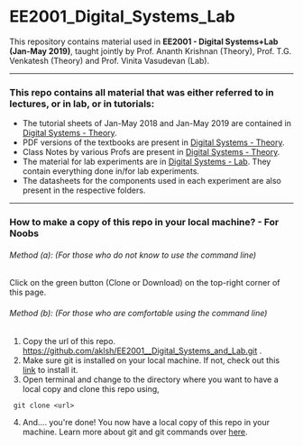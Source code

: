 # EE2001_Digital_Systems_Lab

This repository contains material used in <b>EE2001 - Digital Systems+Lab (Jan-May 2019)</b>, taught jointly by Prof. Ananth Krishnan (Theory), Prof. T.G. Venkatesh (Theory) and Prof. Vinita Vasudevan (Lab).

---

### This repo contains all material that was either referred to in lectures, or in lab, or in tutorials:
  * The tutorial sheets of Jan-May 2018 and Jan-May 2019 are contained in [Digital Systems - Theory](https://github.com/aklsh/EE2001__Digital_Systems_and_Lab/tree/master/Digital%20Systems%20-%20Theory).
  * PDF versions of the textbooks are present in [Digital Systems - Theory](https://github.com/aklsh/EE2001__Digital_Systems_and_Lab/tree/master/Digital%20Systems%20-%20Theory).
  * Class Notes by various Profs are present in [Digital Systems - Theory](https://github.com/aklsh/EE2001__Digital_Systems_and_Lab/tree/master/Digital%20Systems%20-%20Theory).
  * The material for lab experiments are in [Digital Systems - Lab](https://github.com/aklsh/EE2001__Digital_Systems_and_Lab/tree/master/Digital%20Systems%20-%20Lab). They contain everything done in/for lab experiments.
  * The datasheets for the components used in each experiment are also present in the respective folders.
  
---
### How to make a copy of this repo in your local machine? - For Noobs

   ###### Method (a): (For those who do not know to use the command line)
   Click on the green button (Clone or Download) on the top-right corner of this page.
   ###### Method (b): (For those who are comfortable using the command line)
   1. Copy the url of this repo. https://github.com/aklsh/EE2001__Digital_Systems_and_Lab.git .
   2. Make sure git is installed on your local machine. If not, check out this [link](https://git-scm.com/downloads) to install it.
   3. Open terminal and change to the directory where you want to have a local copy and clone this repo using,   
   ~~~ 
    git clone <url>
   ~~~
   4. And.... you're done! You now have a local copy of this repo in your machine. Learn more about git and git commands over [here](https://try.github.io/).
